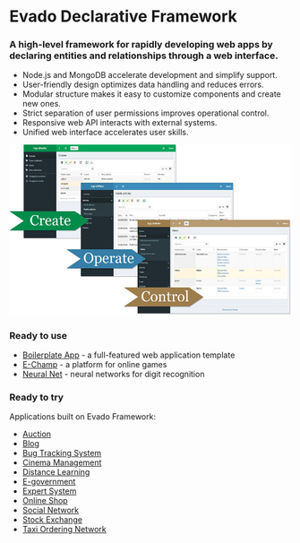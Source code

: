 # Evado Declarative Framework

### A high-level framework for rapidly developing web apps by declaring entities and relationships through a web interface.

- Node.js and MongoDB accelerate development and simplify support.
- User-friendly design optimizes data handling and reduces errors.
- Modular structure makes it easy to customize components and create new ones.
- Strict separation of user permissions improves operational control.
- Responsive web API interacts with external systems.
- Unified web interface accelerates user skills.

[![Evado Declarative Framework](doc/evado-framework-steps.jpg)](http://nervebit.com)

### Ready to use

- [Boilerplate App](https://github.com/mkhorin/evado-app-boilerplate) - a full-featured web application template
- [E-Champ](https://github.com/mkhorin/e-champ) - a platform for online games
- [Neural Net](https://github.com/mkhorin/neural-net) - neural networks for digit recognition

### Ready to try

Applications built on Evado Framework:

- [Auction](https://github.com/mkhorin/evado-app-auction)
- [Blog](https://github.com/mkhorin/evado-app-blog)
- [Bug Tracking System](https://github.com/mkhorin/evado-app-bugs)
- [Cinema Management](https://github.com/mkhorin/evado-app-cinema)
- [Distance Learning](https://github.com/mkhorin/evado-app-elearning)
- [E-government](https://github.com/mkhorin/evado-app-egov)
- [Expert System](https://github.com/mkhorin/evado-app-expert)
- [Online Shop](https://github.com/mkhorin/evado-app-shop)
- [Social Network](https://github.com/mkhorin/evado-app-social)
- [Stock Exchange](https://github.com/mkhorin/evado-app-exchange)
- [Taxi Ordering Network](https://github.com/mkhorin/evado-app-taxi)